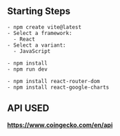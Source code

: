 ## Starting Steps

```
- npm create vite@latest
- Select a framework:
  - React
- Select a variant:
  - JavaScript

- npm install
- npm run dev

- npm install react-router-dom
- npm install react-google-charts
```

## API USED

**https://www.coingecko.com/en/api**
